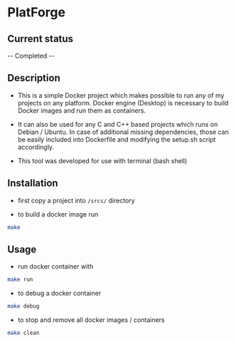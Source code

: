 # PlatForge

## Current status
-- Completed --

## Description

* This is a simple Docker project which makes possible to run any of my
projects on any platform. Docker engine (Desktop) is necessary to build
Docker images and run them as containers.

* It can also be used for any C and C++ based projects which runs on
Debian / Ubuntu. In case of additional missing dependencies, those can
be easily included into Dockerfile and modifying the setup.sh script
accordingly.

* This tool was developed for use with terminal (bash shell)

## Installation

- first copy a project into ```/srcs/``` directory

- to build a docker image run
```bash
make
```

## Usage

- run docker container with
```bash
make run
```

- to debug a docker container
```bash
make debug
```

- to stop and remove all docker images / containers
```bash
make clean
```
